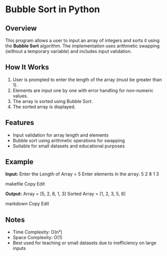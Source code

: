 # Bubble Sort in Python

## Overview

This program allows a user to input an array of integers and sorts it using the **Bubble Sort** algorithm. The implementation uses arithmetic swapping (without a temporary variable) and includes input validation.

## How It Works

1. User is prompted to enter the length of the array (must be greater than 1).
2. Elements are input one by one with error handling for non-numeric values.
3. The array is sorted using Bubble Sort.
4. The sorted array is displayed.

## Features

- Input validation for array length and elements
- Bubble sort using arithmetic operations for swapping
- Suitable for small datasets and educational purposes

## Example

**Input:**
Enter the Length of Array = 5
Enter elements in the array:
5 2 8 1 3

makefile
Copy
Edit

**Output:**
Array = [5, 2, 8, 1, 3]
Sorted Array = [1, 2, 3, 5, 8]

markdown
Copy
Edit

## Notes

- Time Complexity: O(n²)  
- Space Complexity: O(1)  
- Best used for teaching or small datasets due to inefficiency on large inputs
